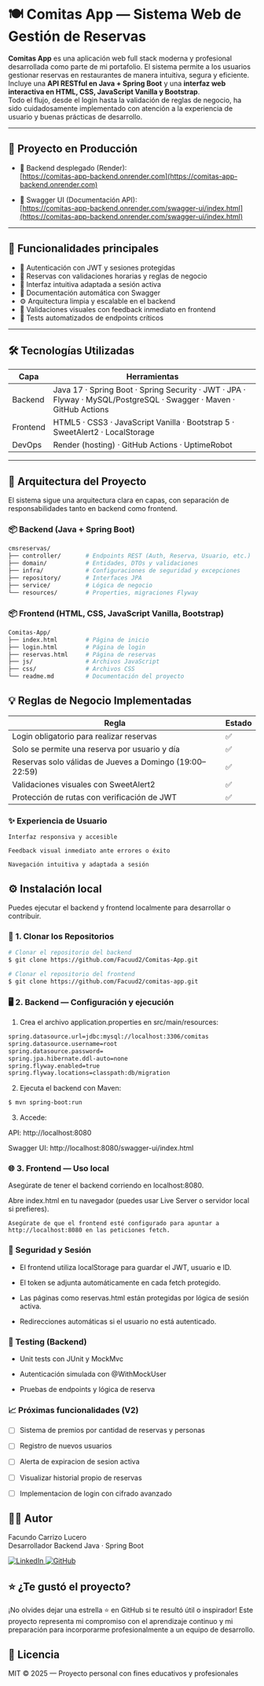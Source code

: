 # 🍽️ Comitas App — Sistema Web de Gestión de Reservas

**Comitas App** es una aplicación web full stack moderna y profesional desarrollada como parte de mi portafolio. El sistema permite a los usuarios gestionar reservas en restaurantes de manera intuitiva, segura y eficiente.  
Incluye una **API RESTful en Java + Spring Boot** y una **interfaz web interactiva en HTML, CSS, JavaScript Vanilla y Bootstrap**.  
Todo el flujo, desde el login hasta la validación de reglas de negocio, ha sido cuidadosamente implementado con atención a la experiencia de usuario y buenas prácticas de desarrollo.

---

## 🔗 Proyecto en Producción

- 🔐 Backend desplegado (Render):  
  [https://comitas-app-backend.onrender.com](https://comitas-app-backend.onrender.com)

- 📑 Swagger UI (Documentación API):  
  [https://comitas-app-backend.onrender.com/swagger-ui/index.html](https://comitas-app-backend.onrender.com/swagger-ui/index.html)

---

## 🚀 Funcionalidades principales

- 🔐 Autenticación con JWT y sesiones protegidas
- 📆 Reservas con validaciones horarias y reglas de negocio
- 👤 Interfaz intuitiva adaptada a sesión activa
- 📑 Documentación automática con Swagger
- ⚙️ Arquitectura limpia y escalable en el backend
- 💬 Validaciones visuales con feedback inmediato en frontend
- 🧪 Tests automatizados de endpoints críticos

---

## 🛠️ Tecnologías Utilizadas

| Capa         | Herramientas                                   |
|--------------|------------------------------------------------|
| Backend      | Java 17 · Spring Boot · Spring Security · JWT · JPA · Flyway · MySQL/PostgreSQL · Swagger · Maven · GitHub Actions |
| Frontend     | HTML5 · CSS3 · JavaScript Vanilla · Bootstrap 5 · SweetAlert2 · LocalStorage |
| DevOps       | Render (hosting) · GitHub Actions · UptimeRobot |

---

## 🧠 Arquitectura del Proyecto

El sistema sigue una arquitectura clara en capas, con separación de responsabilidades tanto en backend como frontend.

### 📦 Backend (Java + Spring Boot)

```bash
cmsreservas/
├── controller/       # Endpoints REST (Auth, Reserva, Usuario, etc.)
├── domain/           # Entidades, DTOs y validaciones
├── infra/            # Configuraciones de seguridad y excepciones
├── repository/       # Interfaces JPA
├── service/          # Lógica de negocio
└── resources/        # Properties, migraciones Flyway
```

### 📦 Frontend (HTML, CSS, JavaScript Vanilla, Bootstrap)

```bash
Comitas-App/
├── index.html        # Página de inicio
├── login.html        # Página de login
├── reservas.html     # Página de reservas
├── js/               # Archivos JavaScript
├── css/              # Archivos CSS
└── readme.md         # Documentación del proyecto
```

## 💡 Reglas de Negocio Implementadas
| Regla                                                   | Estado |
| ------------------------------------------------------- | ------ |
| Login obligatorio para realizar reservas                | ✅      |
| Solo se permite una reserva por usuario y día           | ✅      |
| Reservas solo válidas de Jueves a Domingo (19:00–22:59) | ✅      |
| Validaciones visuales con SweetAlert2                   | ✅      |
| Protección de rutas con verificación de JWT             | ✅      |

### ✨ Experiencia de Usuario

    Interfaz responsiva y accesible

    Feedback visual inmediato ante errores o éxito

    Navegación intuitiva y adaptada a sesión

## ⚙️ Instalación local

Puedes ejecutar el backend y frontend localmente para desarrollar o contribuir.

### 🔧 1. Clonar los Repositorios

```bash
# Clonar el repositorio del backend
$ git clone https://github.com/Facuud2/Comitas-App.git

# Clonar el repositorio del frontend
$ git clone https://github.com/Facuud2/comitas-app.git
```

### 🖥️ 2. Backend — Configuración y ejecución

1. Crea el archivo application.properties en src/main/resources:
```bash
spring.datasource.url=jdbc:mysql://localhost:3306/comitas
spring.datasource.username=root
spring.datasource.password=
spring.jpa.hibernate.ddl-auto=none
spring.flyway.enabled=true
spring.flyway.locations=classpath:db/migration
```
2. Ejecuta el backend con Maven:
```bash
$ mvn spring-boot:run
```

3. Accede:

  API: http://localhost:8080

  Swagger UI: http://localhost:8080/swagger-ui/index.html

### 🌐 3. Frontend — Uso local

  Asegúrate de tener el backend corriendo en localhost:8080.

  Abre index.html en tu navegador (puedes usar Live Server o servidor local si prefieres).

    Asegúrate de que el frontend esté configurado para apuntar a http://localhost:8080 en las peticiones fetch.

### 🔐 Seguridad y Sesión

- El frontend utiliza localStorage para guardar el JWT, usuario e ID.

- El token se adjunta automáticamente en cada fetch protegido.

- Las páginas como reservas.html están protegidas por lógica de sesión activa.

- Redirecciones automáticas si el usuario no está autenticado.

### 🧪 Testing (Backend)

- Unit tests con JUnit y MockMvc

- Autenticación simulada con @WithMockUser

- Pruebas de endpoints y lógica de reserva

### 📈 Próximas funcionalidades (V2)

- ☐ Sistema de premios por cantidad de reservas y personas

- ☐ Registro de nuevos usuarios

- ☐ Alerta de expiracion de sesion activa

- ☐ Visualizar historial propio de reservas

- ☐ Implementacion de login con cifrado avanzado

## 👨‍💻 **Autor**

Facundo Carrizo Lucero  
Desarrollador Backend Java · Spring Boot

<a href="https://linkedin.com/in/facundo-dev" target="_blank">
  <img src="https://img.shields.io/badge/LinkedIn-0077B5?style=for-the-badge&logo=linkedin&logoColor=white" alt="LinkedIn" />
</a>
<a href="https://github.com/facuud2" target="_blank">
  <img src="https://img.shields.io/badge/GitHub-100000?style=for-the-badge&logo=github&logoColor=white" alt="GitHub" />
</a>

## ⭐ ¿Te gustó el proyecto?

¡No olvides dejar una estrella ⭐ en GitHub si te resultó útil o inspirador!
Este proyecto representa mi compromiso con el aprendizaje continuo y mi preparación para incorporarme profesionalmente a un equipo de desarrollo.

## 📜 Licencia

MIT © 2025 — Proyecto personal con fines educativos y profesionales